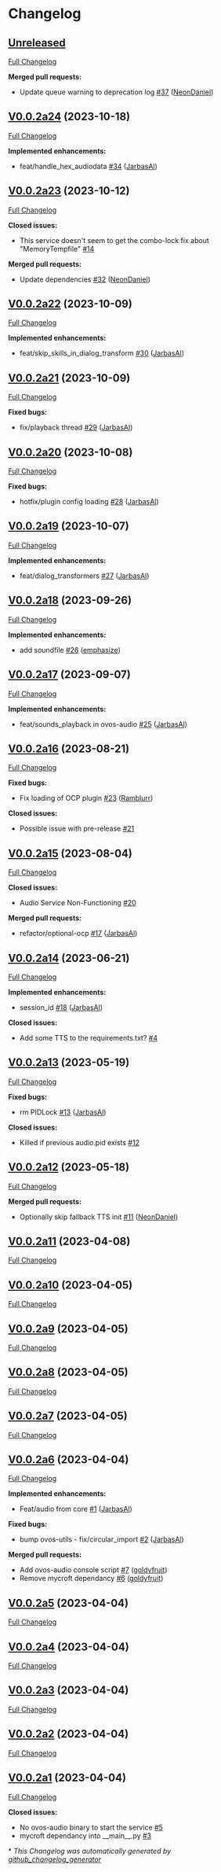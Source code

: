 # Changelog

## [Unreleased](https://github.com/OpenVoiceOS/ovos-audio/tree/HEAD)

[Full Changelog](https://github.com/OpenVoiceOS/ovos-audio/compare/V0.0.2a24...HEAD)

**Merged pull requests:**

- Update queue warning to deprecation log [\#37](https://github.com/OpenVoiceOS/ovos-audio/pull/37) ([NeonDaniel](https://github.com/NeonDaniel))

## [V0.0.2a24](https://github.com/OpenVoiceOS/ovos-audio/tree/V0.0.2a24) (2023-10-18)

[Full Changelog](https://github.com/OpenVoiceOS/ovos-audio/compare/V0.0.2a23...V0.0.2a24)

**Implemented enhancements:**

- feat/handle\_hex\_audiodata [\#34](https://github.com/OpenVoiceOS/ovos-audio/pull/34) ([JarbasAl](https://github.com/JarbasAl))

## [V0.0.2a23](https://github.com/OpenVoiceOS/ovos-audio/tree/V0.0.2a23) (2023-10-12)

[Full Changelog](https://github.com/OpenVoiceOS/ovos-audio/compare/V0.0.2a22...V0.0.2a23)

**Closed issues:**

- This service doesn't seem to get the combo-lock fix about "MemoryTempfile" [\#14](https://github.com/OpenVoiceOS/ovos-audio/issues/14)

**Merged pull requests:**

- Update dependencies [\#32](https://github.com/OpenVoiceOS/ovos-audio/pull/32) ([NeonDaniel](https://github.com/NeonDaniel))

## [V0.0.2a22](https://github.com/OpenVoiceOS/ovos-audio/tree/V0.0.2a22) (2023-10-09)

[Full Changelog](https://github.com/OpenVoiceOS/ovos-audio/compare/V0.0.2a21...V0.0.2a22)

**Implemented enhancements:**

- feat/skip\_skills\_in\_dialog\_transform [\#30](https://github.com/OpenVoiceOS/ovos-audio/pull/30) ([JarbasAl](https://github.com/JarbasAl))

## [V0.0.2a21](https://github.com/OpenVoiceOS/ovos-audio/tree/V0.0.2a21) (2023-10-09)

[Full Changelog](https://github.com/OpenVoiceOS/ovos-audio/compare/V0.0.2a20...V0.0.2a21)

**Fixed bugs:**

- fix/playback thread [\#29](https://github.com/OpenVoiceOS/ovos-audio/pull/29) ([JarbasAl](https://github.com/JarbasAl))

## [V0.0.2a20](https://github.com/OpenVoiceOS/ovos-audio/tree/V0.0.2a20) (2023-10-08)

[Full Changelog](https://github.com/OpenVoiceOS/ovos-audio/compare/V0.0.2a19...V0.0.2a20)

**Fixed bugs:**

- hotfix/plugin config loading [\#28](https://github.com/OpenVoiceOS/ovos-audio/pull/28) ([JarbasAl](https://github.com/JarbasAl))

## [V0.0.2a19](https://github.com/OpenVoiceOS/ovos-audio/tree/V0.0.2a19) (2023-10-07)

[Full Changelog](https://github.com/OpenVoiceOS/ovos-audio/compare/V0.0.2a18...V0.0.2a19)

**Implemented enhancements:**

- feat/dialog\_transformers [\#27](https://github.com/OpenVoiceOS/ovos-audio/pull/27) ([JarbasAl](https://github.com/JarbasAl))

## [V0.0.2a18](https://github.com/OpenVoiceOS/ovos-audio/tree/V0.0.2a18) (2023-09-26)

[Full Changelog](https://github.com/OpenVoiceOS/ovos-audio/compare/V0.0.2a17...V0.0.2a18)

**Implemented enhancements:**

- add soundfile [\#26](https://github.com/OpenVoiceOS/ovos-audio/pull/26) ([emphasize](https://github.com/emphasize))

## [V0.0.2a17](https://github.com/OpenVoiceOS/ovos-audio/tree/V0.0.2a17) (2023-09-07)

[Full Changelog](https://github.com/OpenVoiceOS/ovos-audio/compare/V0.0.2a16...V0.0.2a17)

**Implemented enhancements:**

- feat/sounds\_playback in ovos-audio [\#25](https://github.com/OpenVoiceOS/ovos-audio/pull/25) ([JarbasAl](https://github.com/JarbasAl))

## [V0.0.2a16](https://github.com/OpenVoiceOS/ovos-audio/tree/V0.0.2a16) (2023-08-21)

[Full Changelog](https://github.com/OpenVoiceOS/ovos-audio/compare/V0.0.2a15...V0.0.2a16)

**Fixed bugs:**

- Fix loading of OCP plugin [\#23](https://github.com/OpenVoiceOS/ovos-audio/pull/23) ([Ramblurr](https://github.com/Ramblurr))

**Closed issues:**

- Possible issue with pre-release [\#21](https://github.com/OpenVoiceOS/ovos-audio/issues/21)

## [V0.0.2a15](https://github.com/OpenVoiceOS/ovos-audio/tree/V0.0.2a15) (2023-08-04)

[Full Changelog](https://github.com/OpenVoiceOS/ovos-audio/compare/V0.0.2a14...V0.0.2a15)

**Closed issues:**

- Audio Service Non-Functioning [\#20](https://github.com/OpenVoiceOS/ovos-audio/issues/20)

**Merged pull requests:**

- refactor/optional-ocp [\#17](https://github.com/OpenVoiceOS/ovos-audio/pull/17) ([JarbasAl](https://github.com/JarbasAl))

## [V0.0.2a14](https://github.com/OpenVoiceOS/ovos-audio/tree/V0.0.2a14) (2023-06-21)

[Full Changelog](https://github.com/OpenVoiceOS/ovos-audio/compare/V0.0.2a13...V0.0.2a14)

**Implemented enhancements:**

- session\_id [\#18](https://github.com/OpenVoiceOS/ovos-audio/pull/18) ([JarbasAl](https://github.com/JarbasAl))

**Closed issues:**

- Add some TTS to the requirements.txt? [\#4](https://github.com/OpenVoiceOS/ovos-audio/issues/4)

## [V0.0.2a13](https://github.com/OpenVoiceOS/ovos-audio/tree/V0.0.2a13) (2023-05-19)

[Full Changelog](https://github.com/OpenVoiceOS/ovos-audio/compare/V0.0.2a12...V0.0.2a13)

**Fixed bugs:**

- rm PIDLock [\#13](https://github.com/OpenVoiceOS/ovos-audio/pull/13) ([JarbasAl](https://github.com/JarbasAl))

**Closed issues:**

- Killed if previous audio.pid exists [\#12](https://github.com/OpenVoiceOS/ovos-audio/issues/12)

## [V0.0.2a12](https://github.com/OpenVoiceOS/ovos-audio/tree/V0.0.2a12) (2023-05-18)

[Full Changelog](https://github.com/OpenVoiceOS/ovos-audio/compare/V0.0.2a11...V0.0.2a12)

**Merged pull requests:**

- Optionally skip fallback TTS init [\#11](https://github.com/OpenVoiceOS/ovos-audio/pull/11) ([NeonDaniel](https://github.com/NeonDaniel))

## [V0.0.2a11](https://github.com/OpenVoiceOS/ovos-audio/tree/V0.0.2a11) (2023-04-08)

[Full Changelog](https://github.com/OpenVoiceOS/ovos-audio/compare/V0.0.2a10...V0.0.2a11)

## [V0.0.2a10](https://github.com/OpenVoiceOS/ovos-audio/tree/V0.0.2a10) (2023-04-05)

[Full Changelog](https://github.com/OpenVoiceOS/ovos-audio/compare/V0.0.2a9...V0.0.2a10)

## [V0.0.2a9](https://github.com/OpenVoiceOS/ovos-audio/tree/V0.0.2a9) (2023-04-05)

[Full Changelog](https://github.com/OpenVoiceOS/ovos-audio/compare/V0.0.2a8...V0.0.2a9)

## [V0.0.2a8](https://github.com/OpenVoiceOS/ovos-audio/tree/V0.0.2a8) (2023-04-05)

[Full Changelog](https://github.com/OpenVoiceOS/ovos-audio/compare/V0.0.2a7...V0.0.2a8)

## [V0.0.2a7](https://github.com/OpenVoiceOS/ovos-audio/tree/V0.0.2a7) (2023-04-05)

[Full Changelog](https://github.com/OpenVoiceOS/ovos-audio/compare/V0.0.2a6...V0.0.2a7)

## [V0.0.2a6](https://github.com/OpenVoiceOS/ovos-audio/tree/V0.0.2a6) (2023-04-04)

[Full Changelog](https://github.com/OpenVoiceOS/ovos-audio/compare/V0.0.2a5...V0.0.2a6)

**Implemented enhancements:**

- Feat/audio from core [\#1](https://github.com/OpenVoiceOS/ovos-audio/pull/1) ([JarbasAl](https://github.com/JarbasAl))

**Fixed bugs:**

- bump ovos-utils - fix/circular\_import [\#2](https://github.com/OpenVoiceOS/ovos-audio/pull/2) ([JarbasAl](https://github.com/JarbasAl))

**Merged pull requests:**

- Add ovos-audio console script [\#7](https://github.com/OpenVoiceOS/ovos-audio/pull/7) ([goldyfruit](https://github.com/goldyfruit))
- Remove mycroft dependancy [\#6](https://github.com/OpenVoiceOS/ovos-audio/pull/6) ([goldyfruit](https://github.com/goldyfruit))

## [V0.0.2a5](https://github.com/OpenVoiceOS/ovos-audio/tree/V0.0.2a5) (2023-04-04)

[Full Changelog](https://github.com/OpenVoiceOS/ovos-audio/compare/V0.0.2a4...V0.0.2a5)

## [V0.0.2a4](https://github.com/OpenVoiceOS/ovos-audio/tree/V0.0.2a4) (2023-04-04)

[Full Changelog](https://github.com/OpenVoiceOS/ovos-audio/compare/V0.0.2a3...V0.0.2a4)

## [V0.0.2a3](https://github.com/OpenVoiceOS/ovos-audio/tree/V0.0.2a3) (2023-04-04)

[Full Changelog](https://github.com/OpenVoiceOS/ovos-audio/compare/V0.0.2a2...V0.0.2a3)

## [V0.0.2a2](https://github.com/OpenVoiceOS/ovos-audio/tree/V0.0.2a2) (2023-04-04)

[Full Changelog](https://github.com/OpenVoiceOS/ovos-audio/compare/V0.0.2a1...V0.0.2a2)

## [V0.0.2a1](https://github.com/OpenVoiceOS/ovos-audio/tree/V0.0.2a1) (2023-04-04)

[Full Changelog](https://github.com/OpenVoiceOS/ovos-audio/compare/3855d26909ac86f2cfd5f1c33331711b4915be43...V0.0.2a1)

**Closed issues:**

- No ovos-audio binary to start the service [\#5](https://github.com/OpenVoiceOS/ovos-audio/issues/5)
- mycroft dependancy into \_\_main\_\_.py [\#3](https://github.com/OpenVoiceOS/ovos-audio/issues/3)



\* *This Changelog was automatically generated by [github_changelog_generator](https://github.com/github-changelog-generator/github-changelog-generator)*
